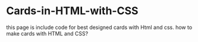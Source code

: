 # Cards-in-HTML-with-CSS
this page is include code for best designed cards with Html and css.
how to make cards with HTML and CSS?
